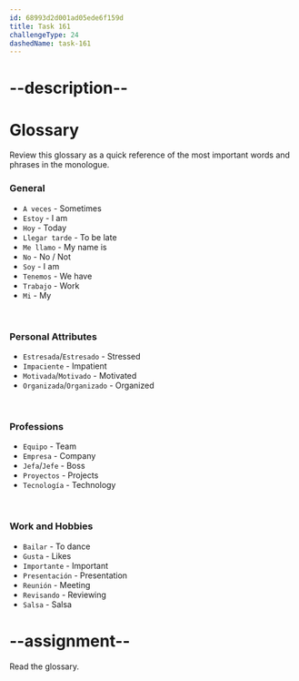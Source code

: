 ```yaml
---
id: 68993d2d001ad05ede6f159d
title: Task 161
challengeType: 24
dashedName: task-161
---
```


<!-- GLOSSARY -->

# --description--

# Glossary

Review this glossary as a quick reference of the most important words and phrases in the monologue.

### General
- `A veces` - Sometimes
- `Estoy` - I am
- `Hoy` - Today
- `Llegar tarde` - To be late
- `Me llamo` - My name is
- `No` - No / Not
- `Soy` - I am
- `Tenemos` - We have
- `Trabajo` - Work
- `Mi` - My

<br>

### Personal Attributes
- `Estresada`/`Estresado` - Stressed
- `Impaciente` - Impatient
- `Motivada`/`Motivado` - Motivated
- `Organizada`/`Organizado` - Organized

<br>

### Professions
- `Equipo` - Team
- `Empresa` - Company
- `Jefa`/`Jefe` - Boss
- `Proyectos` - Projects
- `Tecnología` - Technology

<br>

### Work and Hobbies
- `Bailar` - To dance
- `Gusta` - Likes
- `Importante` - Important
- `Presentación` - Presentation
- `Reunión` - Meeting
- `Revisando` - Reviewing
- `Salsa` - Salsa

# --assignment--

Read the glossary.
